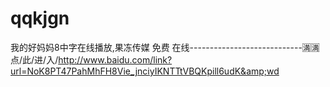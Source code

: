 # qqkjgn
我的好妈妈8中字在线播放,果冻传媒 免费 在线----------------------------🈵🈵点/此/进/入/http://www.baidu.com/link?url=NoK8PT47PahMhFH8Vie_jnciyIKNTTtVBQKpill6udK&amp;wd
